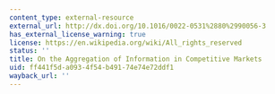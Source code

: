 ```yaml
---
content_type: external-resource
external_url: http://dx.doi.org/10.1016/0022-0531%2880%2990056-3
has_external_license_warning: true
license: https://en.wikipedia.org/wiki/All_rights_reserved
status: ''
title: On the Aggregation of Information in Competitive Markets
uid: ff441f5d-a093-4f54-b491-74e74e72ddf1
wayback_url: ''
---
```

